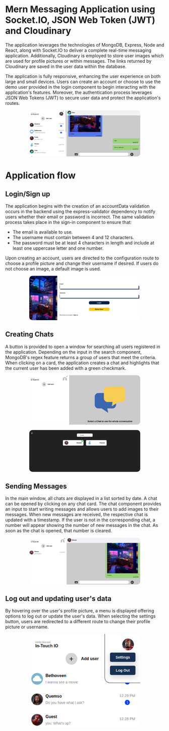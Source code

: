 # Mern Messaging Application using Socket.IO, JSON Web Token (JWT) and Cloudinary

The application leverages the technologies of MongoDB, Express, Node and React, along with Socket.IO to deliver a complete real-time messaging application. Additionally, Cloudinary is employed to store user images which are used for profile pictures or within messages. The links returned by Cloudinary are saved in the user data within the database. 

The application is fully responsive, enhancing the user experience on both large and small devices. Users can create an account or choose to use the demo user provided in the login component to begin interacting with the application's features. Moreover, the authentication process leverages JSON Web Tokens (JWT) to secure user data and protect the application's routes.

<p align="center">
  <img src="./assets/images/Overview.PNG" style='max-width: 70%; border-radius: 10px;'>
</p>

# Application flow

## Login/Sign up

The application begins with the creation of an accountData validation occurs in the backend using the express-validator dependency to notify users whether their email or password is incorrect. The same validation process takes place in the sign-in component to ensure that:

- The email is available to use.
- The username must contain between 4 and 12 characters.
- The password must be at least 4 characters in length and include at least one uppercase letter and one number.

Upon creating an account, users are directed to the configuration route to choose a profile picture and change their username if desired. If users do not choose an image, a default image is used.

<p align="center">
  <img src="./assets/images/Login.PNG" style='max-width: 70%; border-radius: 10px;'>
</p>

## Creating Chats

A button is provided to open a window for searching all users registered in the application. Depending on the input in the search component, MongoDB's regex feature returns a group of users that meet the criteria. When clicking on a card, the application creates a chat and highlights that the current user has been added with a green checkmark.

<p align="center">
  <img src="./assets/images/MainWindowNew.PNG" style='max-width: 70%; border-radius: 10px;'>
</p>

<p align="center">
  <img src="./assets/images/Search.PNG" style='max-width: 70%; border-radius: 10px;'>
</p>


## Sending Messages

In the main window, all chats are displayed in a list sorted by date. A chat can be opened by clicking on any chat card. The chat component provides an input to start writing messages and allows users to add images to their messages. When new messages are received, the respective chat is updated with a timestamp. If the user is not in the corresponding chat, a number will appear showing the number of new messages in the chat. As soon as the chat is opened, that number is cleared.

<p align="center">
  <img src="./assets/images/MessageImage.PNG" style='max-width: 70%; border-radius: 10px;'>
</p>

## Log out and updating user's data

By hovering over the user's profile picture, a menu is displayed offering options to log out or update the user's data. When selecting the settings button, users are redirected to a different route to change their profile picture or username.

<p align="center">
  <img src="./assets/images/Settings.PNG" style='max-width: 70%; border-radius: 10px;'>
</p>


